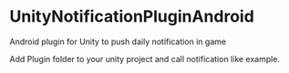 # UnityNotificationPluginAndroid
Android plugin for Unity to push daily notification in game

Add Plugin folder to your unity project and call notification like example.

